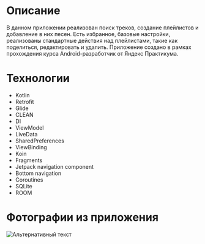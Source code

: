 Описание
========================
В данном приложении реализован поиск треков, создание плейлистов и добавление в них песен. Есть избранное, базовые настройки, реализованы стандартные действия над плейлистами, такие как поделиться, редактировать и удалить. Приложение создано в рамках прохождения курса Android-разработчик от Яндекс Практикума.

Технологии
========================
* Kotlin
* Retrofit
* Glide
* CLEAN
* DI
* ViewModel
* LiveData
* SharedPreferences
* ViewBinding
* Koin
* Fragments
* Jetpack navigation component
* Bottom navigation
* Сoroutines
* SQLite
* ROOM

Фотографии из приложения
========================
![Альтернативный текст](https://disk.yandex.ru/client/disk?idApp=client&dialog=slider&idDialog=%2Fdisk%2Fphoto_10_2024-04-03_21-30-25.jpg)
